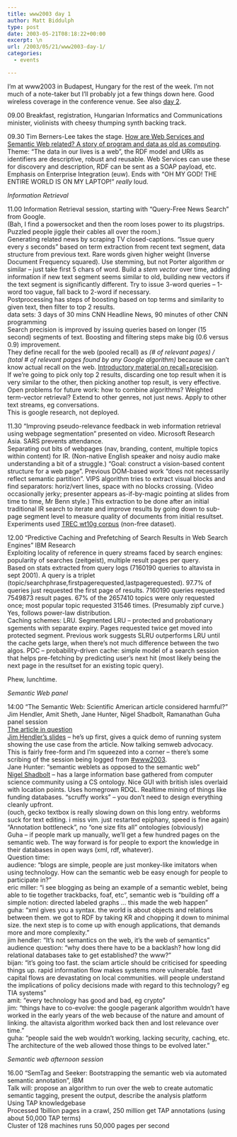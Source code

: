 ```yaml
---
title: www2003 day 1
author: Matt Biddulph
type: post
date: 2003-05-21T08:18:22+00:00
excerpt: \n
url: /2003/05/21/www2003-day-1/
categories:
  - events

---
```

I&#8217;m at www2003 in Budapest, Hungary for the rest of the week. I&#8217;m not much of a note-taker but I&#8217;ll probably jot a few things down here. Good wireless coverage in the conference venue. See also [day 2][1].

<!--more-->

  
09.00 Breakfast, registration, Hungarian Informatics and Communications minister, violinists with cheesy thumping synth backing track.

09.30 Tim Berners-Lee takes the stage. [How are Web Services and Semantic Web related? A story of program and data as old as computing][2]. Theme: &#8220;The data in our lives is a web&#8221;, the RDF model and URIs as identifiers are descriptive, robust and reusable. Web Services can use these for discovery and description, RDF can be sent as a SOAP payload, etc. Emphasis on Enterprise Integration (euw). Ends with &#8220;OH MY GOD! THE ENTIRE WORLD IS ON MY LAPTOP!&#8221; _really_ loud.

_Information Retrieval_

11.00 Information Retrieval session, starting with &#8220;Query-Free News Search&#8221; from Google.  
(Bah, I find a powersocket and then the room loses power to its plugstrips. Puzzled people jiggle their cables all over the room.)  
Generating related news by scraping TV closed-captions. &#8220;Issue query every _s_ seconds&#8221; based on term extraction from recent text segment, data structure from previous text. Rare words given higher weight (Inverse Document Frequency squared). Use stemming, but not Porter algorithm or similar &#8211; just take first 5 chars of word. Build a _stem vector_ over time, adding information if new text segment seems similar to old, building new vectors if the text segment is significantly different. Try to issue 3-word queries &#8211; 1-word too vague, fall back to 2-word if necessary.  
Postprocessing has steps of boosting based on top terms and similarity to given text, then filter to top 2 results.  
data sets: 3 days of 30 mins CNN Headline News, 90 minutes of other CNN programming  
Search precision is improved by issuing queries based on longer (15 second) segments of text. Boosting and filtering steps make big (0.6 versus 0.9) improvement.  
They define recall for the web (pooled recall) as _(# of relevant pages) / (total # of relevant pages found by any Google algorithm)_ because we can&#8217;t know actual recall on the web. [Introductory material on recall+precision][3].  
If we&#8217;re going to pick only top 2 results, discarding one top result when it is very similar to the other, then picking another top result, is very effective.  
Open problems for future work: how to combine algorithms? Weighted term-vector retrieval? Extend to other genres, not just news. Apply to other text streams, eg conversations.  
This is google research, not deployed.

11.30 &#8220;Improving pseudo-relevance feedback in web information retrieval using webpage segmentation&#8221; presented on video. Microsoft Research Asia. SARS prevents attendance.  
Separating out bits of webpages (nav, branding, content, multiple topics within content) for IR. (Non-native English speaker and noisy audio make understanding a bit of a struggle.) &#8220;Goal: construct a vision-based content structure for a web page&#8221;. Previous DOM-based work &#8220;does not necessarily reflect semantic partition&#8221;. VIPS algorithm tries to extract visual blocks and find separators: horiz/vert lines, space with no blocks crossing. (Video occasionally jerky; presenter appears as-if-by-magic pointing at slides from time to time, Mr Benn style.) This extraction to be done after an initial traditional IR search to iterate and improve results by going down to sub-page segment level to measure quality of documents from initial resultset.  
Experiments used [TREC wt10g corpus][4] (non-free dataset).

12.00 &#8220;Predictive Caching and Prefetching of Search Results in Web Search Engines&#8221; IBM Research  
Exploiting locality of reference in query streams faced by search engines: popularity of searches (zeitgeist), multiple result pages per query.  
Based on stats extracted from query logs (7160190 queries to altavista in sept 2001). A query is a triplet (topic/searchphrase,firstpagerequested,lastpagerequested). 97.7% of queries just requested the first page of results. 7160190 queries requested 7549873 result pages. 67% of the 2657410 topics were only requested once; most popular topic requested 31546 times. (Presumably zipf curve.) Yes, follows power-law distribution.  
Caching schemes: LRU. Segmented LRU &#8211; protected and probationary sgements with separate expiry. Pages requested twice get moved into protected segment. Previous work suggests SLRU outperforms LRU until the cache gets large, when there&#8217;s not much difference between the two algos. PDC &#8211; probability-driven cache: simple model of a search session that helps pre-fetching by predicting user&#8217;s next hit (most likely being the next page in the resultset for an existing topic query).

Phew, lunchtime.

_Semantic Web panel_

14:00 &#8220;The Semantic Web: Scientific American article considered harmful?&#8221; Jim Hendler, Amit Sheth, Jane Hunter, Nigel Shadbolt, Ramanathan Guha panel session  
[The article in question][5]  
[Jim Hendler&#8217;s slides][6] &#8211; he&#8217;s up first, gives a quick demo of running system showing the use case from the article. Now talking semweb advocacy.  
This is fairly free-form and I&#8217;m squeezed into a corner &#8211; there&#8217;s some scribing of the session being logged from [#www2003][7].  
Jane Hunter: &#8220;semantic weblets as opposed to the semantic web&#8221;  
[Nigel Shadbolt][8] &#8211; has a large information base gathered from computer science community using a CS ontology. Nice GUI with british isles overlaid with location points. Uses homegrown RDQL. Realtime mining of things like funding databases. &#8220;scruffy works&#8221; &#8211; you don&#8217;t need to design everything cleanly upfront.  
(ouch, gecko textbox is really slowing down on this long entry. webforms suck for text editing. i miss vim. just restarted epiphany, speed is fine again)  
&#8220;Annotation bottleneck&#8221;, no &#8220;one size fits all&#8221; ontologies (obviously)  
Guha &#8211; if people mark up manually, we&#8217;ll get a few hundred pages on the semantic web. The way forward is for people to export the knowledge in their databases in open ways (xml, rdf, whatever).  
Question time:  
audience: &#8220;blogs are simple, people are just monkey-like imitators when using technology. How can the semantic web be easy enough for people to participate in?&#8221;  
eric miller: &#8220;i see blogging as being an example of a semantic weblet, being able to tie together trackbacks, foaf, etc&#8221;, semantic web is &#8220;building off a simple notion: directed labeled graphs &#8230; this made the web happen&#8221;  
guha: &#8220;xml gives you a syntax. the world is about objects and relations between them. we got to RDF by taking KR and chopping it down to minimal size. the next step is to come up with enough applications, that demands more and more complexity.&#8221;  
jim hendler: &#8220;It&#8217;s not semantics on the web, it&#8217;s the web of semantics&#8221;  
audience question: &#8220;why does there have to be a backlash? how long did relational databases take to get established? the www?&#8221;  
bijan: &#8220;it&#8217;s going too fast. the sciam article should be criticised for speeding things up. rapid information flow makes systems more vulnerable. fast capital flows are devastating on local communities. will people understand the implications of policy decisions made with regard to this technology? eg TIA systems&#8221;  
amit: &#8220;every technology has good and bad, eg crypto&#8221;  
jim: &#8220;things have to co-evolve: the google pagerank algorithm wouldn&#8217;t have worked in the early years of the web because of the nature and amount of linking. the altavista algorithm worked back then and lost relevance over time.&#8221;  
guha: &#8220;people said the web wouldn&#8217;t working, lacking security, caching, etc. The architecture of the web allowed those things to be evolved later.&#8221;

_Semantic web afternoon session_

16.00 &#8220;SemTag and Seeker: Bootstrapping the semantic web via automated semantic annotation&#8221;, IBM  
Talk will: propose an algorithm to run over the web to create automatic semantic tagging, present the output, describe the analysis platform  
Using TAP knowledgebase  
Processed 1billion pages in a crawl, 250 million get TAP annotations (using about 50,000 TAP terms)  
Cluster of 128 machines runs 50,000 pages per second

 [1]: /archives/000033.html
 [2]: https://www.w3.org/2003/Talks/0521-www-keynote-tbl
 [3]: https://www.diagnosticstrategies.com/info_retrieval.htm
 [4]: https://www.ted.cmis.csiro.au/TRECWeb/wt10g.html
 [5]: https://www.sciam.com/print_version.cfm?articleID=00048144-10D2-1C70-84A9809EC588EF21
 [6]: https://www.mindswap.org/2003/wwwpanel03/slide1-0.html
 [7]: https://ilrt.org/discovery/chatlogs/www2003/2003-05-21.html#T12-19-07-2
 [8]: https://www.ecs.soton.ac.uk/~nrs/